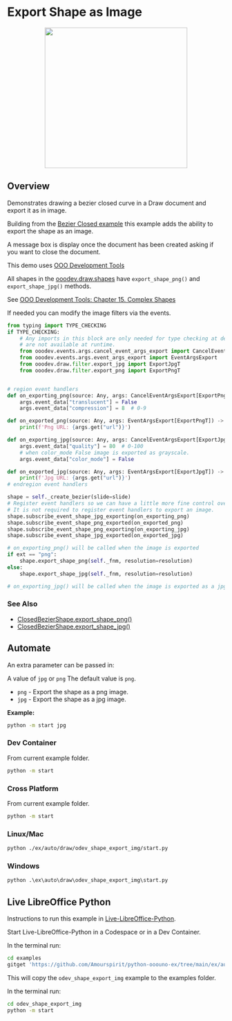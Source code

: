 # Export Shape as Image

<p align="center">
<img src="https://github.com/Amourspirit/python-ooouno-ex/assets/4193389/3de0b934-ad2c-403c-8b13-dd24552da5cd", width="330" height="325">
</p>

## Overview

Demonstrates drawing a bezier closed curve in a Draw document and export it as in image.

Building from the [Bezier Closed example](../odev_bezier_closed/) this example adds the ability to export the shape as an image.

A message box is display once the document has been created asking if you want to close the document.

This demo uses [OOO Development Tools]

All shapes in the [ooodev.draw.shapes](https://python-ooo-dev-tools.readthedocs.io/en/latest/src/draw/shapes/index.html) have `export_shape_png()` and `export_shape_jpg()` methods.

See [OOO Development Tools: Chapter 15. Complex Shapes](https://python-ooo-dev-tools.readthedocs.io/en/latest/odev/part3/chapter15.html)

If needed you can modify the image filters via the events.

```python
from typing import TYPE_CHECKING
if TYPE_CHECKING:
    # Any imports in this block are only needed for type checking at design time and
    # are not available at runtime.
    from ooodev.events.args.cancel_event_args_export import CancelEventArgsExport
    from ooodev.events.args.event_args_export import EventArgsExport
    from ooodev.draw.filter.export_jpg import ExportJpgT
    from ooodev.draw.filter.export_png import ExportPngT


# region event handlers
def on_exporting_png(source: Any, args: CancelEventArgsExport[ExportPngT]) -> None:
    args.event_data["translucent"] = False
    args.event_data["compression"] = 8  # 0-9

def on_exported_png(source: Any, args: EventArgsExport[ExportPngT]) -> None:
    print(f'Png URL: {args.get("url")}')

def on_exporting_jpg(source: Any, args: CancelEventArgsExport[ExportJpgT]) -> None:
    args.event_data["quality"] = 80  # 0-100
    # when color_mode False image is exported as grayscale.
    args.event_data["color_mode"] = False

def on_exported_jpg(source: Any, args: EventArgsExport[ExportJpgT]) -> None:
    print(f'Jpg URL: {args.get("url")}')
# endregion event handlers

shape = self._create_bezier(slide=slide)
# Register event handlers so we can have a little more fine control over the export.
# It is not required to register event handlers to export an image.
shape.subscribe_event_shape_jpg_exporting(on_exporting_png)
shape.subscribe_event_shape_png_exported(on_exported_png)
shape.subscribe_event_shape_png_exporting(on_exporting_jpg)
shape.subscribe_event_shape_jpg_exported(on_exported_jpg)

# on_exporting_png() will be called when the image is exported
if ext == "png":
    shape.export_shape_png(self._fnm, resolution=resolution)
else:
    shape.export_shape_jpg(self._fnm, resolution=resolution)

# on_exporting_jpg() will be called when the image is exported as a jpg file.
```

### See Also

- [ClosedBezierShape.export_shape_png()](https://python-ooo-dev-tools.readthedocs.io/en/latest/src/draw/shapes/closed_bezier_shape.html#ooodev.draw.shapes.ClosedBezierShape.export_shape_png)
- [ClosedBezierShape.export_shape_jpg()](https://python-ooo-dev-tools.readthedocs.io/en/latest/src/draw/shapes/closed_bezier_shape.html#ooodev.draw.shapes.ClosedBezierShape.export_shape_jpg)

## Automate

An extra parameter can be passed in:

A value of `jpg` or `png` The default value is `png`.

- `png` - Export the shape as a png image.
- `jpg` - Export the shape as a jpg image.

**Example:**

```sh
python -m start jpg
```

### Dev Container

From current example folder.

```sh
python -m start
```

### Cross Platform

From current example folder.

```sh
python -m start
```

### Linux/Mac

```sh
python ./ex/auto/draw/odev_shape_export_img/start.py
```

### Windows

```ps
python .\ex\auto\draw\odev_shape_export_img\start.py
```

[OOO Development Tools]: https://python-ooo-dev-tools.readthedocs.io/en/latest/

## Live LibreOffice Python

Instructions to run this example in [Live-LibreOffice-Python](https://github.com/Amourspirit/live-libreoffice-python).

Start Live-LibreOffice-Python in a Codespace or in a Dev Container.

In the terminal run:

```bash
cd examples
gitget 'https://github.com/Amourspirit/python-ooouno-ex/tree/main/ex/auto/draw/odev_shape_export_img'
```

This will copy the `odev_shape_export_img` example to the examples folder.

In the terminal run:

```bash
cd odev_shape_export_img
python -m start
```
